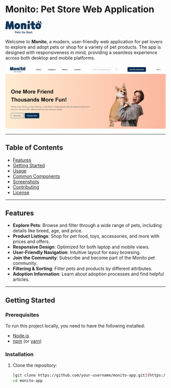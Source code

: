 # Monito: Pet Store Web Application

![Monito Logo](images/Frame.png)

Welcome to **Monito**, a modern, user-friendly web application for pet lovers to explore and adopt pets or shop for a variety of pet products. The app is designed with responsiveness in mind, providing a seamless experience across both desktop and mobile platforms.

![Monito Homepage](images/home.png)

---

## Table of Contents

- [Features](#features)
- [Getting Started](#getting-started)
- [Usage](#usage)
- [Common Components](#common-components)
- [Screenshots](#screenshots)
- [Contributing](#contributing)
- [License](#license)

---

## Features

- **Explore Pets**: Browse and filter through a wide range of pets, including details like breed, age, and price.
- **Product Listings**: Shop for pet food, toys, accessories, and more with prices and offers.
- **Responsive Design**: Optimized for both laptop and mobile views.
- **User-Friendly Navigation**: Intuitive layout for easy browsing.
- **Join the Community**: Subscribe and become part of the Monito pet community.
- **Filtering & Sorting**: Filter pets and products by different attributes.
- **Adoption Information**: Learn about adoption processes and find helpful articles.

---

## Getting Started

### Prerequisites

To run this project locally, you need to have the following installed:

- [Node.js](https://nodejs.org/en/download/)
- [npm](https://www.npmjs.com/get-npm) (or [yarn](https://yarnpkg.com/getting-started))

### Installation

1. Clone the repository:
   ```bash
   [git clone https://github.com/your-username/monito-app.git](https://github.com/darship19/monito-pet-app.git)
   cd monito-app

